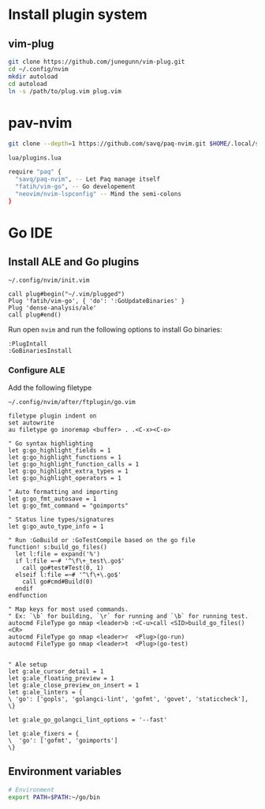 # Install plugin system

## vim-plug

``` sh
git clone https://github.com/junegunn/vim-plug.git
cd ~/.config/nvim
mkdir autoload
cd autoload
ln -s /path/to/plug.vim plug.vim
```


# pav-nvim

``` sh
git clone --depth=1 https://github.com/savq/paq-nvim.git $HOME/.local/share/nvim/site/pack/paqs/start/paq-nvim
```

`lua/plugins.lua`

``` sh
require "paq" {
  "savq/paq-nvim", -- Let Paq manage itself
  "fatih/vim-go", -- Go developement
  "neovim/nvim-lspconfig" -- Mind the semi-colons
}
```



# Go IDE

## Install ALE and Go plugins

`~/.config/nvim/init.vim`

``` vim
call plug#begin("~/.vim/plugged")
Plug 'fatih/vim-go', { 'do': ':GoUpdateBinaries' }
Plug 'dense-analysis/ale'
call plug#end()
```

Run open `nvim` and run the following options to install Go binaries:

``` vim
:PlugIntall
:GoBinariesInstall
```


### Configure ALE

Add the following filetype

`~/.config/nvim/after/ftplugin/go.vim`

``` vim
filetype plugin indent on
set autowrite
au filetype go inoremap <buffer> . .<C-x><C-o>

" Go syntax highlighting
let g:go_highlight_fields = 1
let g:go_highlight_functions = 1
let g:go_highlight_function_calls = 1
let g:go_highlight_extra_types = 1
let g:go_highlight_operators = 1

" Auto formatting and importing
let g:go_fmt_autosave = 1
let g:go_fmt_command = "goimports"

" Status line types/signatures
let g:go_auto_type_info = 1

" Run :GoBuild or :GoTestCompile based on the go file
function! s:build_go_files()
  let l:file = expand('%')
  if l:file =~# '^\f\+_test\.go$'
    call go#test#Test(0, 1)
  elseif l:file =~# '^\f\+\.go$'
    call go#cmd#Build(0)
  endif
endfunction

" Map keys for most used commands.
" Ex: `\b` for building, `\r` for running and `\b` for running test.
autocmd FileType go nmap <leader>b :<C-u>call <SID>build_go_files()<CR>
autocmd FileType go nmap <leader>r  <Plug>(go-run)
autocmd FileType go nmap <leader>t  <Plug>(go-test)


" Ale setup
let g:ale_cursor_detail = 1
let g:ale_floating_preview = 1
let g:ale_close_preview_on_insert = 1
let g:ale_linters = {
\ 'go': ['gopls', 'golangci-lint', 'gofmt', 'govet', 'staticcheck'],
\}

let g:ale_go_golangci_lint_options = '--fast'

let g:ale_fixers = {
\  'go': ['gofmt', 'goimports']
\}
```


## Environment variables

``` sh
# Environment
export PATH=$PATH:~/go/bin
```
